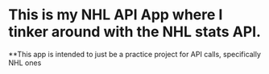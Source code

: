 # This is my NHL API App where I tinker around with the NHL stats API. 

**This app is intended to just be a practice project for API calls, specifically NHL ones 
